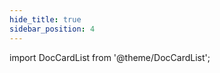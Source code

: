 ```yaml
---
hide_title: true
sidebar_position: 4
---
```







import DocCardList from '@theme/DocCardList';

<DocCardList />











